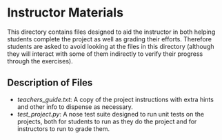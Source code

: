 Instructor Materials
=================

This directory contains files designed to aid the instructor in both
helping students complete the project as well as grading their
efforts. Therefore students are asked to avoid looking at the files in
this directory (although they will interact with some of them
indirectly to verify their progress through the exercises).

## Description of Files
* *teachers_guide.txt*: A copy of the project instructions with extra
hints and other info to dispense as necessary.
* *test_project.py*: A nose test suite designed to run unit tests on the
projects, both for students to run as they do the project and for
instructors to run to grade them. 

